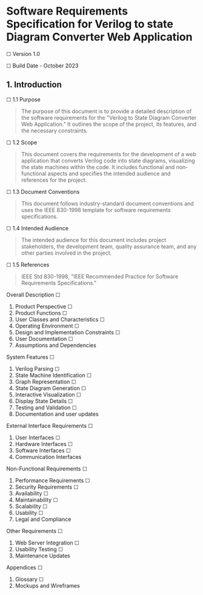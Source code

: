 <h1><b>Software Requirements Specification for Verilog to state Diagram Converter Web Application</b></h1>
<!--------------------------------------->

☐ Version 1.0

☐ Build Date - October 2023

<h2>1. Introduction</h2>

☐ 1.1	Purpose
> The purpose of this document is to provide a detailed description of the software requirements for the "Verilog to State Diagram Converter Web Application." It outlines the scope of the project, its features, and the necessary constraints.

☐ 1.2	Scope
> This document covers the requirements for the development of a web application that converts Verilog code into state diagrams, visualizing the state machines within the code. It includes functional and non-functional aspects and specifies the intended audience and references for the project.

☐ 1.3	Document Conventions
>This document follows industry-standard document conventions and uses the IEEE 830-1998 template for software requirements specifications.


☐ 1.4	Intended Audience
>The intended audience for this document includes project stakeholders, the development team, quality assurance team, and any other parties involved in the project.

☐ 1.5	References
>IEEE Std 830-1998, "IEEE Recommended Practice for Software Requirements Specifications."

Overall Description
☐
1.	Product Perspective
☐
2.	Product Functions
☐
3.	User Classes and Characteristics
☐
4.	Operating Environment
☐
5.	Design and Implementation Constraints
☐
6.	User Documentation
☐
7.	Assumptions and Dependencies

System Features
☐
1.	Verilog Parsing
☐
2.	State Machine Identification
☐
3.	Graph Representation
☐
4.	State Diagram Generation
☐
5.	Interactive Visualization
☐
6.	Display State Details
☐
7.	Testing and Validation
☐
8.	Documentation and user updates

External Interface Requirements
☐
1.	User Interfaces
☐
2.	Hardware Interfaces
☐
3.	Software Interfaces
☐
4.	Communication Interfaces

Non-Functional Requirements
☐
1.	Performance Requirements
☐
2.	Security Requirements
☐
3.	Availability
☐
4.	Maintainability
☐
5.	Scalability
☐
6.	Usability
☐
7.	Legal and Compliance

Other Requirements
☐
1.	Web Server Integration
☐
2.	Usability Testing
☐
3.	Maintenance Updates

Appendices
☐
1.	Glossary
☐
2.	Mockups and Wireframes

